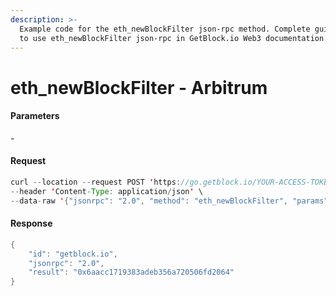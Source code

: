 ```yaml
---
description: >-
  Example code for the eth_newBlockFilter json-rpc method. Сomplete guide on how
  to use eth_newBlockFilter json-rpc in GetBlock.io Web3 documentation.
---
```


# eth\_newBlockFilter - Arbitrum

#### Parameters

\-

#### Request

```java
curl --location --request POST 'https://go.getblock.io/YOUR-ACCESS-TOKEN/mainnet/' \
--header 'Content-Type: application/json' \
--data-raw '{"jsonrpc": "2.0", "method": "eth_newBlockFilter", "params": [], "id": "getblock.io"}'
```

#### Response

```java
{
    "id": "getblock.io",
    "jsonrpc": "2.0",
    "result": "0x6aacc1719383adeb356a720506fd2064"
}
```
